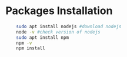 # Packages Installation

```sh
    sudo apt install nodejs #download nodejs
    node -v #check version of nodejs
    sudo apt install npm
    npm -v
    npm install
    
```

